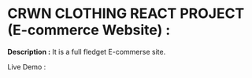 # CRWN CLOTHING REACT PROJECT (E-commerce Website) :

**Description :**
It is a full fledget E-commerse site.

Live Demo : 